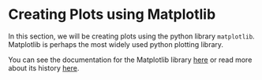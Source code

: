 Creating Plots using Matplotlib
===============================

In this section, we will be creating plots using the python library `matplotlib`.  Matplotlib is perhaps the most widely used python plotting library. 

You can see the documentation for the Matplotlib library [here](https://matplotlib.org/stable/index.html) or read more about its history [here](https://matplotlib.org/stable/users/history.html).